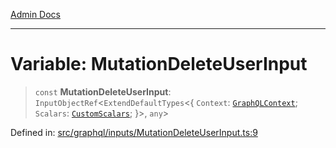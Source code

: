 [Admin Docs](/)

***

# Variable: MutationDeleteUserInput

> `const` **MutationDeleteUserInput**: `InputObjectRef`\<`ExtendDefaultTypes`\<\{ `Context`: [`GraphQLContext`](../../../context/type-aliases/GraphQLContext.md); `Scalars`: [`CustomScalars`](../../../scalars/type-aliases/CustomScalars.md); \}\>, `any`\>

Defined in: [src/graphql/inputs/MutationDeleteUserInput.ts:9](https://github.com/PratapRathi/talawa-api/blob/8c6154f4daaa502448d207545feda14b4d146e99/src/graphql/inputs/MutationDeleteUserInput.ts#L9)
